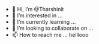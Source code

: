 - 👋 Hi, I’m @Tharshinit
- 👀 I’m interested in ...
- 🌱 I’m currently learning ...
- 💞️ I’m looking to collaborate on ...
- 📫 How to reach me ...
helllooo
<!---
Tharshinit/Tharshinit is a ✨ special ✨ repository because its `README.md` (this file) appears on your GitHub profile.
You can click the Preview link to take a look at your changes.
--->
